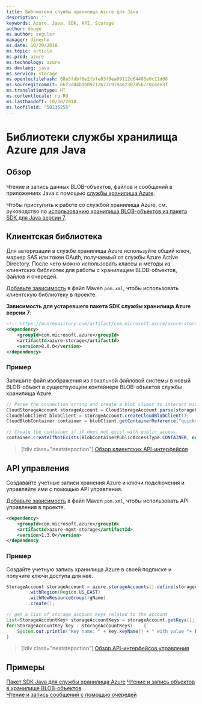 ```yaml
---
title: Библиотеки службы хранилища Azure для Java
description: ''
keywords: Azure, Java, SDK, API, Storage
author: douge
ms.author: seguler
manager: dineshm
ms.date: 10/29/2018
ms.topic: article
ms.prod: azure
ms.technology: azure
ms.devlang: java
ms.service: storage
ms.openlocfilehash: 68a5fdbf8e2fbfe83f9ea09112d64488e0c11d08
ms.sourcegitcommit: 66f3dd4bdb09712b73c9194e23028567c0c4ee3f
ms.translationtype: HT
ms.contentlocale: ru-RU
ms.lasthandoff: 10/30/2018
ms.locfileid: "50235255"
---
```

# <a name="azure-storage-libraries-for-java"></a>Библиотеки службы хранилища Azure для Java

## <a name="overview"></a>Обзор

Чтение и запись данных BLOB-объектов, файлов и сообщений в приложениях Java с помощью [службы хранилища Azure](/azure/storage/storage-introduction).

Чтобы приступить к работе со службой хранилища Azure, см. руководство по [использованию хранилища BLOB-объектов из пакета SDK для Java версии 7](/azure/storage/blobs/storage-quickstart-blobs-java).

## <a name="client-library"></a>Клиентская библиотека

Для авторизации в службе хранилища Azure используйте общий ключ, маркер SAS или токен OAuth, получаемый от службы Azure Active Directory. После чего можно использовать классы и методы из клиентских библиотек для работы с хранилищем BLOB-объектов, файлов и очередей. 

[Добавьте зависимость](https://maven.apache.org/guides/getting-started/index.html#How_do_I_use_external_dependencies) в файл Maven `pom.xml`, чтобы использовать клиентскую библиотеку в проекте.   

**Зависимость для устаревшего пакета SDK службы хранилища Azure версии 7**:
```XML
<!-- https://mvnrepository.com/artifact/com.microsoft.azure/azure-storage -->
<dependency>
    <groupId>com.microsoft.azure</groupId>
    <artifactId>azure-storage</artifactId>
    <version>8.0.0</version>
</dependency>
```

### <a name="example"></a>Пример

Запишите файл изображения из локальной файловой системы в новый BLOB-объект в существующем контейнере BLOB-объектов службы хранилища Azure.


```java
// Parse the connection string and create a blob client to interact with Blob storage
CloudStorageAccount storageAccount = CloudStorageAccount.parse(storageConnectionString);
CloudBlobClient blobClient = storageAccount.createCloudBlobClient();
CloudBlobContainer container = blobClient.getContainerReference("quickstartcontainer");

// Create the container if it does not exist with public access.
container.createIfNotExists(BlobContainerPublicAccessType.CONTAINER, new BlobRequestOptions(), new OperationContext());         
```

> [!div class="nextstepaction"]
> [Обзор клиентских API-интерфейсов](/java/api/overview/azure/storage/client)

## <a name="management-api"></a>API управления

Создавайте учетные записи хранения Azure и ключи подключения и управляйте ими с помощью API управления.

[Добавьте зависимость](https://maven.apache.org/guides/getting-started/index.html#How_do_I_use_external_dependencies) в файл Maven `pom.xml`, чтобы использовать API управления в проекте.  

```XML
<dependency>
    <groupId>com.microsoft.azure</groupId>
    <artifactId>azure-mgmt-storage</artifactId>
    <version>1.3.0</version>
</dependency
```   

### <a name="example"></a>Пример

Создайте учетную запись хранилища Azure в своей подписке и получите ключи доступа для нее.

```java
StorageAccount storageAccount = azure.storageAccounts().define(storageAccountName)
        .withRegion(Region.US_EAST)
        .withNewResourceGroup(rgName)
        .create();

// get a list of storage account keys related to the account
List<StorageAccountKey> storageAccountKeys = storageAccount.getKeys();
for(StorageAccountKey key : storageAccountKeys)    {
    System.out.println("Key name: " + key.keyName() + " with value "+ key.value());
}
```

> [!div class="nextstepaction"]
> [Обзор API-интерфейсов управления](/java/api/overview/azure/storage/management)


## <a name="samples"></a>Примеры

[Пакет SDK Java для службы хранилища Azure](https://github.com/azure/azure-storage-java)
[Чтение и запись объектов в хранилище BLOB-объектов](https://github.com/Azure-Samples/storage-blobs-java-v10-quickstart)   
[Чтение и запись сообщений с помощью очередей](https://github.com/Azure-Samples/storage-queue-java-getting-started)   
